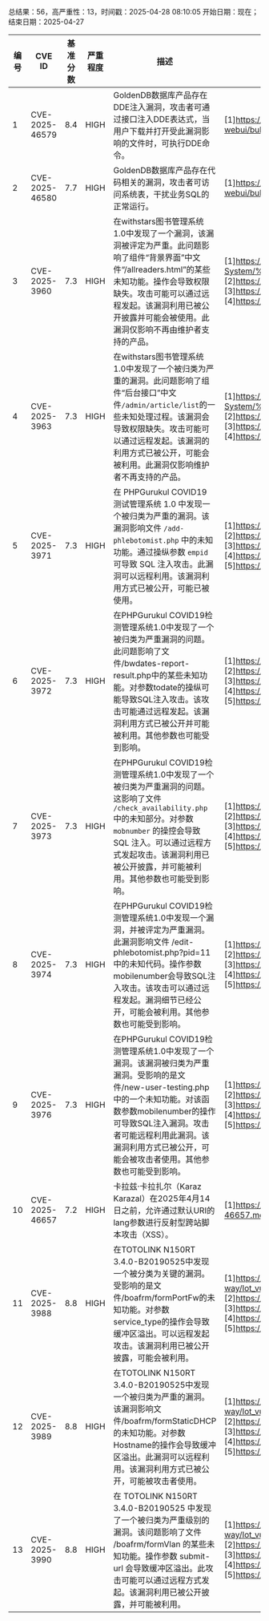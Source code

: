总结果：56，高严重性：13，时间戳：2025-04-28 08:10:05
开始日期：现在；结束日期：2025-04-27

| 编号 | CVE ID | 基准分数 | 严重程度 | 描述 | 参考文献 |
|-----|--------|------------|----------|-------------|------------|
| 1 | CVE-2025-46579 | 8.4  | HIGH | GoldenDB数据库产品存在DDE注入漏洞，攻击者可通过接口注入DDE表达式，当用户下载并打开受此漏洞影响的文件时，可执行DDE命令。 | [1]https://support.zte.com.cn/zte-iccp-isupport-webui/bulletin/detail/1036467615091601474 |
| 2 | CVE-2025-46580 | 7.7  | HIGH | GoldenDB数据库产品存在代码相关的漏洞，攻击者可访问系统表，干扰业务SQL的正常运行。 | [1]https://support.zte.com.cn/zte-iccp-isupport-webui/bulletin/detail/4828497866583347285 |
| 3 | CVE-2025-3960 | 7.3  | HIGH | 在withstars图书管理系统1.0中发现了一个漏洞，该漏洞被评定为严重。此问题影响了组件“背景界面”中文件“/allreaders.html”的某些未知功能。操作会导致权限缺失。攻击可能可以通过远程发起。该漏洞利用已被公开披露并可能会被使用。此漏洞仅影响不再由维护者支持的产品。 | [1]https://github.com/caigo8/CVE-md/blob/main/Books-Management-System/%E6%9C%AA%E6%8E%88%E6%9D%83%E8%AE%BF%E9%97%AE.md<br>[2]https://vuldb.com/?ctiid.306296<br>[3]https://vuldb.com/?id.306296<br>[4]https://vuldb.com/?submit.557230 |
| 4 | CVE-2025-3963 | 7.3  | HIGH | 在withstars图书管理系统1.0中发现了一个被归类为严重的漏洞。此问题影响了组件“后台接口”中文件`/admin/article/list`的一些未知处理过程。该漏洞会导致权限缺失。攻击可能可以通过远程发起。该漏洞的利用方式已被公开，可能会被利用。此漏洞仅影响维护者不再支持的产品。 | [1]https://github.com/caigo8/CVE-md/blob/main/Blog-System/%E6%9C%AA%E6%8E%88%E6%9D%83%E8%AE%BF%E9%97%AE.md<br>[2]https://vuldb.com/?ctiid.306299<br>[3]https://vuldb.com/?id.306299<br>[4]https://vuldb.com/?submit.557237 |
| 5 | CVE-2025-3971 | 7.3  | HIGH | 在 PHPGurukul COVID19 测试管理系统 1.0 中发现一个被归类为严重的漏洞。该漏洞影响文件 `/add-phlebotomist.php` 中的未知功能。通过操纵参数 `empid` 可导致 SQL 注入攻击。此漏洞可以远程利用。该漏洞利用方式已被公开，可能已被使用。 | [1]https://github.com/skyrainoh/CVE/issues/1<br>[2]https://phpgurukul.com/<br>[3]https://vuldb.com/?ctiid.306307<br>[4]https://vuldb.com/?id.306307<br>[5]https://vuldb.com/?submit.557391 |
| 6 | CVE-2025-3972 | 7.3  | HIGH | 在PHPGurukul COVID19检测管理系统1.0中发现了一个被归类为严重漏洞的问题。此问题影响了文件/bwdates-report-result.php中的某些未知功能。对参数todate的操纵可能导致SQL注入攻击。该攻击可能通过远程发起。该漏洞利用方式已被公开并可能被利用。其他参数也可能受到影响。 | [1]https://github.com/skyrainoh/CVE/issues/2<br>[2]https://phpgurukul.com/<br>[3]https://vuldb.com/?ctiid.306308<br>[4]https://vuldb.com/?id.306308<br>[5]https://vuldb.com/?submit.557392 |
| 7 | CVE-2025-3973 | 7.3  | HIGH | 在PHPGurukul COVID19检测管理系统1.0中发现了一个被归类为严重漏洞的问题。这影响了文件 `/check_availability.php` 中的未知部分。对参数 `mobnumber` 的操控会导致 SQL 注入。可以通过远程方式发起攻击。该漏洞利用已被公开披露，并可能被利用。其他参数也可能受到影响。 | [1]https://github.com/skyrainoh/CVE/issues/3<br>[2]https://phpgurukul.com/<br>[3]https://vuldb.com/?ctiid.306309<br>[4]https://vuldb.com/?id.306309<br>[5]https://vuldb.com/?submit.557393 |
| 8 | CVE-2025-3974 | 7.3  | HIGH | 在PHPGurukul COVID19检测管理系统1.0中发现一个漏洞，并被评定为严重漏洞。此漏洞影响文件 /edit-phlebotomist.php?pid=11中的未知代码。操作参数mobilenumber会导致SQL注入攻击。该攻击可以通过远程发起。漏洞细节已经公开，可能会被利用。其他参数也可能受到影响。 | [1]https://github.com/skyrainoh/CVE/issues/4<br>[2]https://phpgurukul.com/<br>[3]https://vuldb.com/?ctiid.306310<br>[4]https://vuldb.com/?id.306310<br>[5]https://vuldb.com/?submit.557394 |
| 9 | CVE-2025-3976 | 7.3  | HIGH | 在PHPGurukul COVID19检测管理系统1.0中发现了一个漏洞。该漏洞被归类为严重漏洞。受影响的是文件/new-user-testing.php中的一个未知功能。对该函数参数mobilenumber的操作可导致SQL注入漏洞。攻击者可能远程利用此漏洞。该漏洞利用方式已被公开，可能会被攻击者使用。其他参数也可能受到影响。 | [1]https://github.com/skyrainoh/CVE/issues/6<br>[2]https://phpgurukul.com/<br>[3]https://vuldb.com/?ctiid.306312<br>[4]https://vuldb.com/?id.306312<br>[5]https://vuldb.com/?submit.557472 |
| 10 | CVE-2025-46657 | 7.2  | HIGH | 卡拉兹·卡拉扎尔（Karaz Karazal）在2025年4月14日之前，允许通过默认URI的lang参数进行反射型跨站脚本攻击（XSS）。 | [1]https://github.com/nov-1337/CVE-2025-46657/blob/main/CVE-2025-46657.md |
| 11 | CVE-2025-3988 | 8.8  | HIGH | 在TOTOLINK N150RT 3.4.0-B20190525中发现一个被分类为关键的漏洞。受影响的是文件/boafrm/formPortFw的未知功能。对参数service_type的操作会导致缓冲区溢出。可以远程发起攻击。该漏洞利用已被公开披露，可能会被利用。 | [1]https://github.com/fizz-is-on-the-way/Iot_vuls/tree/main/N150RT/BufferOverflow_formPortFw<br>[2]https://vuldb.com/?ctiid.306324<br>[3]https://vuldb.com/?id.306324<br>[4]https://vuldb.com/?submit.557939<br>[5]https://www.totolink.net/ |
| 12 | CVE-2025-3989 | 8.8  | HIGH | 在TOTOLINK N150RT 3.4.0-B20190525中发现一个被归类为严重的漏洞。该漏洞影响文件/boafrm/formStaticDHCP的未知功能。对参数Hostname的操作会导致缓冲区溢出。此漏洞可以远程利用。该漏洞利用方式已被公开，可能被攻击者使用。 | [1]https://github.com/fizz-is-on-the-way/Iot_vuls/tree/main/N150RT/BufferOverflow_formStaticDHCP<br>[2]https://vuldb.com/?ctiid.306325<br>[3]https://vuldb.com/?id.306325<br>[4]https://vuldb.com/?submit.557940<br>[5]https://www.totolink.net/ |
| 13 | CVE-2025-3990 | 8.8  | HIGH | 在 TOTOLINK N150RT 3.4.0-B20190525 中发现了一个被归类为严重级别的漏洞。该问题影响了文件 /boafrm/formVlan 的某些未知功能。操作参数 submit-url 会导致缓冲区溢出。此攻击可能可以通过远程方式发起。该漏洞利用已被公开披露，并可能被利用。 | [1]https://github.com/fizz-is-on-the-way/Iot_vuls/tree/main/N150RT/BufferOverflow_formVlan<br>[2]https://vuldb.com/?ctiid.306326<br>[3]https://vuldb.com/?id.306326<br>[4]https://vuldb.com/?submit.557941<br>[5]https://www.totolink.net/ |